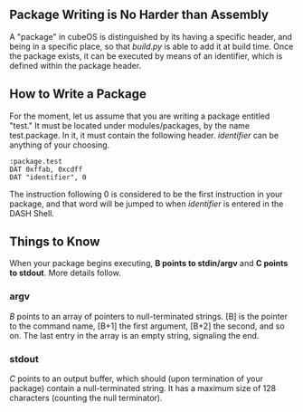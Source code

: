 

## Package Writing is No Harder than Assembly
A "package" in cubeOS is distinguished by its having a specific header, and being in a specific place, so that *build.py* is able to add it at build time. Once the package exists, it can be executed by means of an identifier, which is defined within the package header.

## How to Write a Package
For the moment, let us assume that you are writing a package entitled "test." It must be located under modules/packages, by the name test.package. In it, it must contain the following header. *identifier* can be anything of your choosing.

```
:package.test
DAT 0xffab, 0xcdff
DAT "identifier", 0
```

The instruction following 0 is considered to be the first instruction in your package, and that word will be jumped to when *identifier* is entered in the DASH Shell.

## Things to Know
When your package begins executing, **B points to stdin/argv** and **C points to stdout**. More details follow.

### argv
*B* points to an array of pointers to null-terminated strings. [B] is the pointer to the command name, [B+1] the first argument, [B+2] the second, and so on. The last entry in the array is an empty string, signaling the end.

### stdout
*C* points to an output buffer, which should (upon termination of your package) contain a null-terminated string. It has a maximum size of 128 characters (counting the null terminator).

